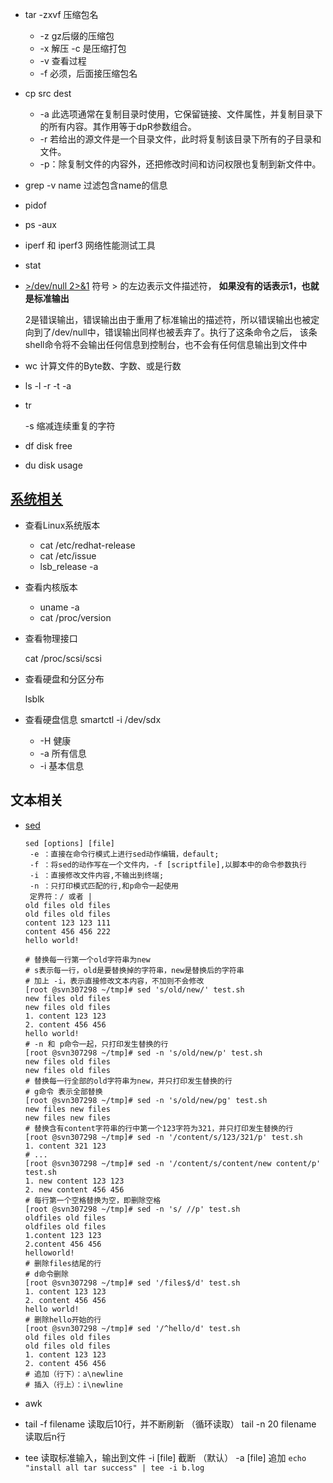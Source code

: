 * tar -zxvf  压缩包名
  * -z  gz后缀的压缩包
  * -x  解压  -c  是压缩打包
  * -v  查看过程
  * -f  必须，后面接压缩包名
  
  
  
* cp src dest
  * -a 此选项通常在复制目录时使用，它保留链接、文件属性，并复制目录下的所有内容。其作用等于dpR参数组合。
  * -r 若给出的源文件是一个目录文件，此时将复制该目录下所有的子目录和文件。
  * -p：除复制文件的内容外，还把修改时间和访问权限也复制到新文件中。
  
* grep
  -v name 过滤包含name的信息



* pidof

* ps -aux

* iperf 和 iperf3 网络性能测试工具

* stat

* [ \>/dev/null 2>&1](https://www.cnblogs.com/everest33Tong/p/11553383.html)
  符号 \> 的左边表示文件描述符， **如果没有的话表示1，也就是标准输出**

  2是错误输出，错误输出由于重用了标准输出的描述符，所以错误输出也被定向到了/dev/null中，错误输出同样也被丢弃了。执行了这条命令之后， 该条shell命令将不会输出任何信息到控制台，也不会有任何信息输出到文件中 

* wc 
  计算文件的Byte数、字数、或是行数

* ls
  -l   -r  -t  -a

* tr

  -s 缩减连续重复的字符

* df   disk free

* du  disk usage

## [系统相关](https://www.cnblogs.com/klb561/p/9157569.html)

* 查看Linux系统版本

  * cat /etc/redhat-release
  * cat /etc/issue
  * lsb_release -a
* 查看内核版本

  * uname -a
  * cat /proc/version

* 查看物理接口

  cat /proc/scsi/scsi

* 查看硬盘和分区分布

  lsblk

* 查看硬盘信息
  smartctl -i /dev/sdx

  * -H 健康
  * -a  所有信息
  * -i   基本信息

## 文本相关

* [sed](https://www.linuxprobe.com/linux-sed-command.html)

  ```shell
  sed [options] [file]
   -e ：直接在命令行模式上进行sed动作编辑，default;
   -f ：将sed的动作写在一个文件内，-f [scriptfile],以脚本中的命令参数执行
   -i ：直接修改文件内容,不输出到终端;
   -n ：只打印模式匹配的行,和p命令一起使用
   定界符：/ 或者 |
  old files old files
  old files old files
  content 123 123 111
  content 456 456 222
  hello world!
  
  # 替换每一行第一个old字符串为new
  # s表示每一行，old是要替换掉的字符串，new是替换后的字符串
  # 加上 -i，表示直接修改文本内容，不加则不会修改
  [root @svn307298 ~/tmp]# sed 's/old/new/' test.sh
  new files old files
  new files old files
  1. content 123 123
  2. content 456 456
  hello world!
  # -n 和 p命令一起，只打印发生替换的行
  [root @svn307298 ~/tmp]# sed -n 's/old/new/p' test.sh
  new files old files
  new files old files
  # 替换每一行全部的old字符串为new，并只打印发生替换的行
  # g命令 表示全部替换
  [root @svn307298 ~/tmp]# sed -n 's/old/new/pg' test.sh
  new files new files
  new files new files
  # 替换含有content字符串的行中第一个123字符为321，并只打印发生替换的行
  [root @svn307298 ~/tmp]# sed -n '/content/s/123/321/p' test.sh
  1. content 321 123
  # ...
  [root @svn307298 ~/tmp]# sed -n '/content/s/content/new content/p' test.sh
  1. new content 123 123
  2. new content 456 456
  # 每行第一个空格替换为空，即删除空格
  [root @svn307298 ~/tmp]# sed -n 's/ //p' test.sh 
  oldfiles old files
  oldfiles old files
  1.content 123 123
  2.content 456 456
  helloworld!
  # 删除files结尾的行
  # d命令删除
  [root @svn307298 ~/tmp]# sed '/files$/d' test.sh 
  1. content 123 123
  2. content 456 456
  hello world!
  # 删除hello开始的行
  [root @svn307298 ~/tmp]# sed '/^hello/d' test.sh 
  old files old files
  old files old files
  1. content 123 123
  2. content 456 456
  # 追加（行下）：a\newline
  # 插入（行上）：i\newline
  ```

* awk

* tail -f filename 读取后10行，并不断刷新 （循环读取）
  tail -n 20 filename  读取后n行

* tee
  读取标准输入，输出到文件
  -i  [file] 截断 （默认）
  -a [file] 追加
  `echo "install all tar success" | tee -i b.log`

